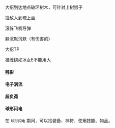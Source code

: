 大招到达地点破环树木，可针对上树猴子

拉敌人到魂上面

滚躲飞机导弹

躲沉默沉默（有伤害的）

大招TP

被缠绕如冰女E不能用大



#### 残影



#### 电子涡流



#### 超负荷



#### 球形闪电

在 `球形闪电` 期间，可以捡装备、神符，使用技能、物品。
